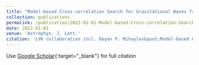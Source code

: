 ```yaml
---
title: "Model-based Cross-correlation Search for Gravitational Waves from the Low-mass X-Ray Binary Scorpius X-1 in LIGO O3 Data"
collection: publications
permalink: /publication/2022-01-01-Model-based-Cross-correlation-Search-for-Gravitational-Waves-from-the-Low-mass-X-Ray-Binary-Scorpius-X-1-in-LIGO-O3-Data
date: 2022-01-01
venue: 'Astrophys. J. Lett.'
citation: 'LVK collaboration incl. Deyan P. Mihaylov&quot;Model-based Cross-correlation Search for Gravitational Waves from the Low-mass X-Ray Binary Scorpius X-1 in LIGO O3 Data.&quot; Astrophys. J. Lett., 2022.'
---
```

Use [Google Scholar](https://scholar.google.com/scholar?q=Model+based+Cross+correlation+Search+for+Gravitational+Waves+from+the+Low+mass+X+Ray+Binary+Scorpius+X+1+in+LIGO+O3+Data){:target="_blank"} for full citation